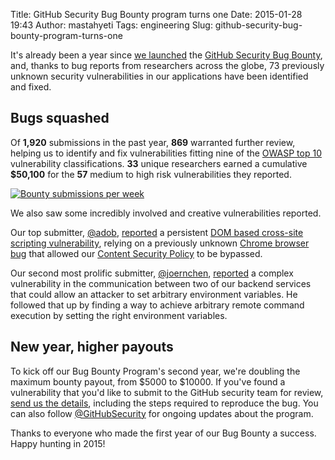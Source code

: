 Title: GitHub Security Bug Bounty program turns one
Date: 2015-01-28 19:43
Author: mastahyeti
Tags: engineering
Slug: github-security-bug-bounty-program-turns-one

It's already been a year since [we
launched](https://github.com/blog/1770-github-security-bug-bounty) the
[GitHub Security Bug Bounty](https://bounty.github.com/), and, thanks to
bug reports from researchers across the globe, 73 previously unknown
security vulnerabilities in our applications have been identified and
fixed.

</p>

Bugs squashed
-------------

</p>

Of **1,920** submissions in the past year, **869** warranted further
review, helping us to identify and fix vulnerabilities fitting nine of
the [OWASP top
10](https://www.owasp.org/index.php/Category:OWASP_Top_Ten_Project)
vulnerability classifications. **33** unique researchers earned a
cumulative **\$50,100** for the **57** medium to high risk
vulnerabilities they reported.

</p>

[![Bounty submissions per
week](https://cloud.githubusercontent.com/assets/1144197/5862026/090d8d40-a234-11e4-8e9a-3aa64f0a0e0a.png)](https://cloud.githubusercontent.com/assets/1144197/5862026/090d8d40-a234-11e4-8e9a-3aa64f0a0e0a.png)

</p>

We also saw some incredibly involved and creative vulnerabilities
reported.

</p>

Our top submitter,
[@adob](https://bounty.github.com/researchers/adob.html),
[reported](https://bounty.github.com/researchers/adob.html#2014-02-10-xss-csp-bypass)
a persistent [DOM based cross-site scripting
vulnerability](https://www.owasp.org/index.php/DOM_Based_XSS), relying
on a previously unknown [Chrome browser
bug](https://code.google.com/p/chromium/issues/detail?id=240058) that
allowed our [Content Security
Policy](https://www.owasp.org/index.php/Content_Security_Policy) to be
bypassed.

</p>

Our second most prolific submitter,
[@joernchen](https://bounty.github.com/researchers/joernchen.html),
[reported](https://bounty.github.com/researchers/joernchen.html#2014-02-10-profile-name-rce)
a complex vulnerability in the communication between two of our backend
services that could allow an attacker to set arbitrary environment
variables. He followed that up by finding a way to achieve arbitrary
remote command execution by setting the right environment variables.

</p>

New year, higher payouts
------------------------

</p>

To kick off our Bug Bounty Program's second year, we're doubling the
maximum bounty payout, from \$5000 to \$10000. If you've found a
vulnerability that you'd like to submit to the GitHub security team for
review, [send us the
details](https://bounty.github.com/submit-a-vulnerability.html),
including the steps required to reproduce the bug. You can also follow
[@GitHubSecurity](https://twitter.com/githubsecurity) for ongoing
updates about the program.

</p>

Thanks to everyone who made the first year of our Bug Bounty a success.
Happy hunting in 2015!

</p>


